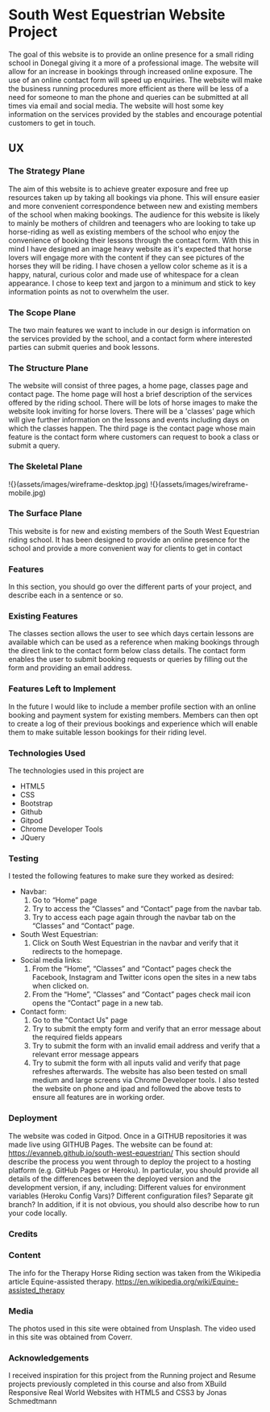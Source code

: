 # South West Equestrian Website Project
The goal of this website is to provide an online presence for a small riding school in Donegal giving it a more of a professional image.  The website will allow for an increase in bookings through increased online exposure. The use of an online contact form will speed up enquiries. 
The website will make the business running procedures more efficient as there will be less of a need for someone to man the phone and queries can be submitted at all times via email and social media.
The website will host some key information on the services provided by the stables and encourage potential customers to get in touch.
## UX 
### The Strategy Plane 
The aim of this website is to achieve greater exposure and free up resources taken up by taking all bookings via phone.
This will ensure easier and more convenient correspondence between new and existing members of the school when making bookings. 
The audience for this website is likely to mainly be mothers of children and teenagers who are looking to take up horse-riding as well as existing members of the school who enjoy the convenience of booking their lessons through the contact form. 
With this in mind I have designed an image heavy website as it's expected that horse lovers will engage more with the content if they can see pictures of the horses they will be riding.
I have chosen a yellow color scheme as it is a happy, natural, curious color and made use of whitespace for a clean appearance.
I chose to keep text and jargon to a minimum  and stick to key information points as not to overwhelm the user.
### The Scope Plane
The two main features we want to include in our design is information on the services provided by the school, and a contact form where interested parties can submit queries and book lessons.
### The Structure Plane
The website will consist of three pages, a home page, classes page and contact page.
The home page will host a brief description of the services offered by the riding school. There will be lots of horse images to make the website look inviting for horse lovers.
There will be a 'classes' page which will give further information on the lessons and events including days on which the classes happen.
The third page is the contact page whose main feature is the contact form where customers can request to book a class or submit a query.
### The Skeletal Plane
!{}(assets/images/wireframe-desktop.jpg)
!{}(assets/images/wireframe-mobile.jpg)
### The Surface Plane 
This website is for new and existing members of the South West Equestrian riding school. It has been designed to provide an online presence for the school and provide a more convenient way for clients to get in contact 
### Features
In this section, you should go over the different parts of your project, and describe each in a sentence or so.
### Existing Features
The classes section allows the user to see which days certain lessons are available which can be used as a reference when making bookings through the direct link to the contact form below class details.
The contact form enables the user to submit booking requests or queries by filling out the form and providing an email address.
### Features Left to Implement
In the future I would like to include a member profile section with an online booking and payment system for existing members.
Members can then opt to create a log of their previous bookings and experience which will enable them to make suitable lesson bookings for their riding level.
### Technologies Used
The technologies used in this project are
- HTML5 
- CSS 
- Bootstrap 
- Github 
- Gitpod 
- Chrome Developer Tools 
- JQuery
### Testing
I tested the following features to make sure they worked as desired:
- Navbar:
  1. Go to “Home” page
  2. Try to access the “Classes” and “Contact” page from the navbar tab.
  3. Try to access each page again through the navbar tab on the “Classes” and “Contact” page.
- South West Equestrian:
  1. Click on South West Equestrian in the navbar and verify that it redirects to the homepage.
- Social media links:
  1. From the “Home”, “Classes” and “Contact” pages check the Facebook, Instagram and Twitter icons open the sites in a new tabs when clicked on.
  2. From the “Home”, “Classes” and “Contact” pages check mail icon opens the “Contact” page in a new tab.
- Contact form:
  1. Go to the "Contact Us" page
  2. Try to submit the empty form and verify that an error message about the required fields appears
  3. Try to submit the form with an invalid email address and verify that a relevant error message appears
  4. Try to submit the form with all inputs valid and verify that page refreshes afterwards.
The website has also been tested on small medium and large screens via Chrome Developer tools. I also tested the website on phone and ipad and followed the above tests to ensure all features are in working order.
### Deployment
The website was coded in Gitpod. Once in a GITHUB repositories it was made live using GITHUB Pages. The website can be found at: https://evanneb.github.io/south-west-equestrian/
This section should describe the process you went through to deploy the project to a hosting platform (e.g. GitHub Pages or Heroku).
In particular, you should provide all details of the differences between the deployed version and the development version, if any, including:
Different values for environment variables (Heroku Config Vars)?
Different configuration files?
Separate git branch?
In addition, if it is not obvious, you should also describe how to run your code locally.
### Credits
### Content
The info for the Therapy Horse Riding section was taken from the Wikipedia article Equine-assisted therapy. 
https://en.wikipedia.org/wiki/Equine-assisted_therapy
### Media
The photos used in this site were obtained from Unsplash.
The video used in this site was obtained from Coverr.
### Acknowledgements
I received inspiration for this project from the Running project and Resume projects previously completed in this course and also from XBuild Responsive Real World Websites with HTML5 and CSS3 by Jonas Schmedtmann